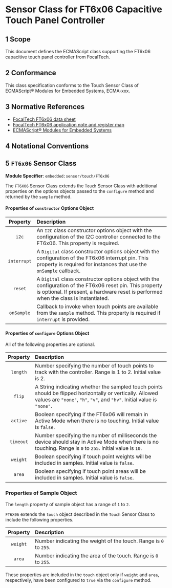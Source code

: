 
# Sensor Class for FT6x06 Capacitive Touch Panel Controller

## 1 Scope

This document defines the ECMAScript class supporting the FT6x06 capacitive touch panel controller from FocalTech.

## 2 Conformance

This class specification conforms to the Touch Sensor Class of ECMAScript® Modules for Embedded Systems, ECMA-xxx.

## 3 Normative References

- [FocalTech FT6x06 data sheet](https://cdn-shop.adafruit.com/datasheets/FT6x06+Datasheet_V0.1_Preliminary_20120723.pdf)
- [FocalTech FT6x06 application note and register map](https://cdn-shop.adafruit.com/datasheets/FT6x06_AN_public_ver0.1.3.pdf)
- [ECMAScript® Modules for Embedded Systems](https://EcmaTC53.github.io/spec/web/spec.html)

## 4 Notational Conventions

## 5 `FT6x06` Sensor Class

**Module Specifier**: `embedded:sensor/touch/FT6x06`

The `FT6X06` Sensor Class extends the `Touch` Sensor Class with additional properties on the options objects passed to the `configure` method and returned by the `sample` method.

#### Properties of `constructor` Options Object

| Property | Description |
| :---: | :--- |
| `i2c` | An `I2C` class constructor options object with the configuration of the I2C controller connected to the FT6x06. This property is required.
| `interrupt` | A `Digital` class constructor options object with the configuration of the FT6x06 interrupt pin. This property is required for instances that use the `onSample` callback.
| `reset` | A `Digital` class constructor options object with the configuration of the FT6x06 reset pin. This property is optional. If present, a hardware reset is performed when the class is instantiated.
| `onSample` | Callback to invoke when touch points are available from the `sample` method. This property is required if `interrupt` is provided.

#### Properties of `configure` Options Object

All of the following properties are optional.

| Property | Description |
| :---: | :--- |
| `length` | Number specifying the number of touch points to track with the controller. Range is 1 to 2. Initial value is 2.
| `flip` | A String indicating whether the sampled touch points should be flipped horizontally or vertically. Allowed values are `"none"`, `"h"`, `"v"`, and `"hv"`. Initial value is `"none"`.
| `active` | Boolean specifying if the FT6x06 will remain in Active Mode when there is no touching. Initial value is `false`.
| `timeout` | Number specifying the number of milliseconds the device should stay in Active Mode when there is no touching. Range is `0` to `255`. Initial value is `10`.
| `weight` | Boolean specifying if touch point weights will be included in samples. Initial value is `false`.
| `area` | Boolean specifying if touch point areas will be included in samples. Initial value is `false`.

### Properties of Sample Object
The `length` property of sample object has a range of `1` to `2`.

`FT6X06` extends the `touch` object described in the `Touch` Sensor Class to include the following properties. 

| Property | Description |
| :---: | :--- |
| `weight` | Number indicating the weight of the touch. Range is `0` to `255`.
| `area` | Number indicating the area of the touch. Range is `0` to `255`.

These properties are included in the `touch` object only if `weight` and `area`, respectively, have been configured to `true` via the `configure` method. 
